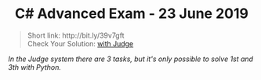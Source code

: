 <h1 align="center">C# Advanced Exam - 23 June 2019</h1>

<blockquote>
    Short link: http://bit.ly/39v7gft
    <br>
    Check Your Solution: <a href="https://judge.softuni.bg/Contests/Practice/Index/1666#0">with Judge</a>
</blockquote>

<p><i>In the Judge system there are 3 tasks, but it's only possible to solve 1st and 3th with Python.</i></p>
